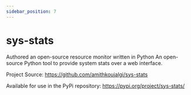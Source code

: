```yaml
---
sidebar_position: 7
---
```


# sys-stats

Authored an open-source resource monitor written in Python An open-source Python tool to provide system stats over a web
interface.

Project Source: https://github.com/amithkoujalgi/sys-stats

Available for use in the PyPi repository: https://pypi.org/project/sys-stats/